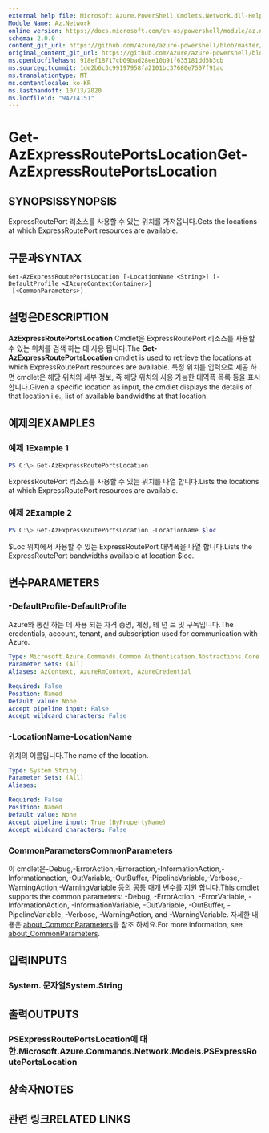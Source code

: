 ```yaml
---
external help file: Microsoft.Azure.PowerShell.Cmdlets.Network.dll-Help.xml
Module Name: Az.Network
online version: https://docs.microsoft.com/en-us/powershell/module/az.network/get-azexpressrouteportslocation
schema: 2.0.0
content_git_url: https://github.com/Azure/azure-powershell/blob/master/src/Network/Network/help/Get-AzExpressRoutePortsLocation.md
original_content_git_url: https://github.com/Azure/azure-powershell/blob/master/src/Network/Network/help/Get-AzExpressRoutePortsLocation.md
ms.openlocfilehash: 918ef18717cb09bad28ee10b91f635181dd5b3cb
ms.sourcegitcommit: 1de2b6c3c99197958fa2101bc37680e7507f91ac
ms.translationtype: MT
ms.contentlocale: ko-KR
ms.lasthandoff: 10/13/2020
ms.locfileid: "94214151"
---
```

# <span data-ttu-id="14b5c-101">Get-AzExpressRoutePortsLocation</span><span class="sxs-lookup"><span data-stu-id="14b5c-101">Get-AzExpressRoutePortsLocation</span></span>

## <span data-ttu-id="14b5c-102">SYNOPSIS</span><span class="sxs-lookup"><span data-stu-id="14b5c-102">SYNOPSIS</span></span>
<span data-ttu-id="14b5c-103">ExpressRoutePort 리소스를 사용할 수 있는 위치를 가져옵니다.</span><span class="sxs-lookup"><span data-stu-id="14b5c-103">Gets the locations at which ExpressRoutePort resources are available.</span></span>

## <span data-ttu-id="14b5c-104">구문과</span><span class="sxs-lookup"><span data-stu-id="14b5c-104">SYNTAX</span></span>

```
Get-AzExpressRoutePortsLocation [-LocationName <String>] [-DefaultProfile <IAzureContextContainer>]
 [<CommonParameters>]
```

## <span data-ttu-id="14b5c-105">설명은</span><span class="sxs-lookup"><span data-stu-id="14b5c-105">DESCRIPTION</span></span>
<span data-ttu-id="14b5c-106">**AzExpressRoutePortsLocation** Cmdlet은 ExpressRoutePort 리소스를 사용할 수 있는 위치를 검색 하는 데 사용 됩니다.</span><span class="sxs-lookup"><span data-stu-id="14b5c-106">The **Get-AzExpressRoutePortsLocation** cmdlet is used to retrieve the locations at which ExpressRoutePort resources are available.</span></span> <span data-ttu-id="14b5c-107">특정 위치를 입력으로 제공 하면 cmdlet은 해당 위치의 세부 정보, 즉 해당 위치의 사용 가능한 대역폭 목록 등을 표시 합니다.</span><span class="sxs-lookup"><span data-stu-id="14b5c-107">Given a specific location as input, the cmdlet displays the details of that location i.e., list of available bandwidths at that location.</span></span>

## <span data-ttu-id="14b5c-108">예제의</span><span class="sxs-lookup"><span data-stu-id="14b5c-108">EXAMPLES</span></span>

### <span data-ttu-id="14b5c-109">예제 1</span><span class="sxs-lookup"><span data-stu-id="14b5c-109">Example 1</span></span>
```powershell
PS C:\> Get-AzExpressRoutePortsLocation
```

<span data-ttu-id="14b5c-110">ExpressRoutePort 리소스를 사용할 수 있는 위치를 나열 합니다.</span><span class="sxs-lookup"><span data-stu-id="14b5c-110">Lists the locations at which ExpressRoutePort resources are available.</span></span>

### <span data-ttu-id="14b5c-111">예제 2</span><span class="sxs-lookup"><span data-stu-id="14b5c-111">Example 2</span></span>
```powershell
PS C:\> Get-AzExpressRoutePortsLocation -LocationName $loc
```

<span data-ttu-id="14b5c-112">$Loc 위치에서 사용할 수 있는 ExpressRoutePort 대역폭을 나열 합니다.</span><span class="sxs-lookup"><span data-stu-id="14b5c-112">Lists the ExpressRoutePort bandwidths available at location $loc.</span></span>

## <span data-ttu-id="14b5c-113">변수</span><span class="sxs-lookup"><span data-stu-id="14b5c-113">PARAMETERS</span></span>

### <span data-ttu-id="14b5c-114">-DefaultProfile</span><span class="sxs-lookup"><span data-stu-id="14b5c-114">-DefaultProfile</span></span>
<span data-ttu-id="14b5c-115">Azure와 통신 하는 데 사용 되는 자격 증명, 계정, 테 넌 트 및 구독입니다.</span><span class="sxs-lookup"><span data-stu-id="14b5c-115">The credentials, account, tenant, and subscription used for communication with Azure.</span></span>

```yaml
Type: Microsoft.Azure.Commands.Common.Authentication.Abstractions.Core.IAzureContextContainer
Parameter Sets: (All)
Aliases: AzContext, AzureRmContext, AzureCredential

Required: False
Position: Named
Default value: None
Accept pipeline input: False
Accept wildcard characters: False
```

### <span data-ttu-id="14b5c-116">-LocationName</span><span class="sxs-lookup"><span data-stu-id="14b5c-116">-LocationName</span></span>
<span data-ttu-id="14b5c-117">위치의 이름입니다.</span><span class="sxs-lookup"><span data-stu-id="14b5c-117">The name of the location.</span></span>

```yaml
Type: System.String
Parameter Sets: (All)
Aliases:

Required: False
Position: Named
Default value: None
Accept pipeline input: True (ByPropertyName)
Accept wildcard characters: False
```

### <span data-ttu-id="14b5c-118">CommonParameters</span><span class="sxs-lookup"><span data-stu-id="14b5c-118">CommonParameters</span></span>
<span data-ttu-id="14b5c-119">이 cmdlet은-Debug,-ErrorAction,-Erroraction,-InformationAction,-Informationaction,-OutVariable,-OutBuffer,-PipelineVariable,-Verbose,-WarningAction,-WarningVariable 등의 공통 매개 변수를 지원 합니다.</span><span class="sxs-lookup"><span data-stu-id="14b5c-119">This cmdlet supports the common parameters: -Debug, -ErrorAction, -ErrorVariable, -InformationAction, -InformationVariable, -OutVariable, -OutBuffer, -PipelineVariable, -Verbose, -WarningAction, and -WarningVariable.</span></span> <span data-ttu-id="14b5c-120">자세한 내용은 [about_CommonParameters](http://go.microsoft.com/fwlink/?LinkID=113216)을 참조 하세요.</span><span class="sxs-lookup"><span data-stu-id="14b5c-120">For more information, see [about_CommonParameters](http://go.microsoft.com/fwlink/?LinkID=113216).</span></span>

## <span data-ttu-id="14b5c-121">입력</span><span class="sxs-lookup"><span data-stu-id="14b5c-121">INPUTS</span></span>

### <span data-ttu-id="14b5c-122">System. 문자열</span><span class="sxs-lookup"><span data-stu-id="14b5c-122">System.String</span></span>

## <span data-ttu-id="14b5c-123">출력</span><span class="sxs-lookup"><span data-stu-id="14b5c-123">OUTPUTS</span></span>

### <span data-ttu-id="14b5c-124">PSExpressRoutePortsLocation에 대 한.</span><span class="sxs-lookup"><span data-stu-id="14b5c-124">Microsoft.Azure.Commands.Network.Models.PSExpressRoutePortsLocation</span></span>

## <span data-ttu-id="14b5c-125">상속자</span><span class="sxs-lookup"><span data-stu-id="14b5c-125">NOTES</span></span>

## <span data-ttu-id="14b5c-126">관련 링크</span><span class="sxs-lookup"><span data-stu-id="14b5c-126">RELATED LINKS</span></span>
